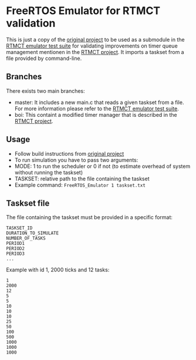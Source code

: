 <!--- FreeRTOS Emulator for RTMCT validation - README -->
<!--- Written by Marcel Ebbrecht <marcel.ebbrecht@tu-dortmund.de> -->

# FreeRTOS Emulator for RTMCT validation

This is just a copy of the [original project](https://github.com/alxhoff/FreeRTOS-Emulator) to be used as a submodule in the [RTMCT emulator test suite](https://github.com/marcelebbrecht/rtmct-emulator-test) for validating improvements on timer queue management mentionen in the [RTMCT project](https://github.com/marcelebbrecht/rtmct). It imports a taskset from a file provided by command-line.

## Branches

There exists two main branches:
- master: It includes a new main.c that reads a given taskset from a file. For more information please refer to the [RTMCT emulator test suite](https://github.com/marcelebbrecht/rtmct-emulator-test).
- boi: This containt a modified timer manager that is described in the [RTMCT project](https://github.com/marcelebbrecht/rtmct).

## Usage

- Follow build instructions from [original project](https://github.com/alxhoff/FreeRTOS-Emulator)
- To run simulation you have to pass two arguments:
 - MODE: 1 to run the scheduler or 0 if not (to estimate overhead of system without running the taskset)
 - TASKSET: relative path to the file containing the taskset
- Example command: ```FreeRTOS_Emulator 1 taskset.txt```

## Taskset file

The file containing the taskset must be provided in a specific format:

```
TASKSET_ID
DURATION_TO_SIMULATE
NUMBER_OF_TASKS
PERIOD1
PERIOD2
PERIOD3
...
```

Example with id 1, 2000 ticks and 12 tasks:

```
1
2000
12
5
5
10
10
10
25
50
100
500
1000
1000
1000
```

